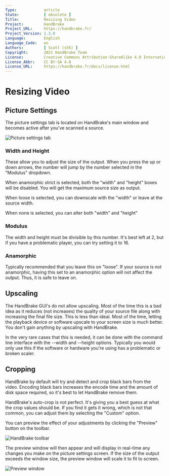 ```yaml
---
Type:            article
State:           [ obsolete ]
Title:           Resizing Video
Project:         HandBrake
Project_URL:     https://handbrake.fr/
Project_Version: 1.3.0
Language:        English
Language_Code:   en
Authors:         [ Scott (s55) ]
Copyright:       2021 HandBrake Team
License:         Creative Commons Attribution-ShareAlike 4.0 International
License_Abbr:    CC BY-SA 4.0
License_URL:     https://handbrake.fr/docs/license.html
---
```


Resizing Video
=============================

## Picture Settings

The picture settings tab is located on HandBrake's main window and becomes active after you've scanned a source.

![Picture settings tab](../../images/windows/picture-settings-1.0.0.png "Picture settings tab")

### Width and Height

These allow you to adjust the size of the output.  When you press the up or down arrows, the number will jump by the number selected in the "Modulus" dropdown.

When anamorphic strict is selected, both the "width" and "height" boxes will be disabled. You will get the maximum source size as output.

When loose is selected, you can downscale with the "width" or leave at the source width.

When none is selected, you can alter both "width" and "height"

### Modulus

The width and height must be divisible by this number. It's best left at 2, but if you have a problematic player, you can try setting it to 16.

### Anamorphic

Typically recommended that you leave this on "loose". If your source is not anamorphic, having this set to an anamorphic option will not affect the output. Thus, it is safe to leave on.

## Upscaling

The HandBrake GUI's do not allow upscaling. Most of the time this is a bad idea as it reduces (not increases) the quality of your source file along with increasing the final file size. This is less than ideal. Most of the time, letting the playback device or software upscale to your screen size is much better. You don't gain anything by upscaling with HandBrake.

In the very rare cases that this is needed, it can be done with the command line interface with the --width and --height options.
Typically you would only use this if the software or hardware you're using has a problematic or broken scaler.

## Cropping

HandBrake by default will try and detect and crop black bars from the video. Encoding black bars increases the encode time and the amount of disk space required, so it's best to let HandBrake remove them.

HandBrake's auto-crop is not perfect. It's giving you a best guess at what the crop values should be. If you find it gets it wrong, which is not that common, you can adjust them by selecting the "Custom" option.

You can preview the effect of your adjustments by clicking the "Preview" button on the toolbar.

![HandBrake toolbar](../../images/windows/toolbar-1.0.0.png "HandBrake toolbar")

The preview window will then appear and will display in real-time any changes you make on the picture settings screen.
If the size of the output exceeds the window size, the preview window will scale it to fit to screen.

![Preview window](../../images/windows/preview-window-1.0.0.jpg "Preview window")
